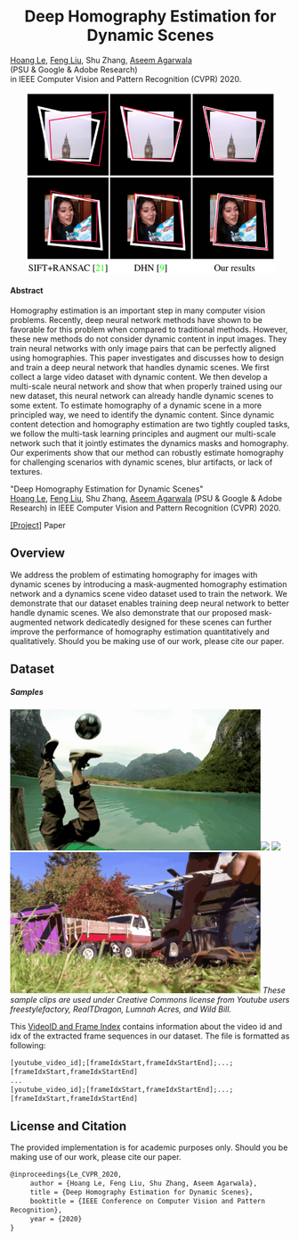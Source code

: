 <h1 align="center">Deep Homography Estimation for Dynamic Scenes</h1>

[Hoang Le](https://lcmhoang.github.io/), [Feng Liu](http://web.cecs.pdx.edu/~fliu/), Shu Zhang, [Aseem Agarwala](http://www.agarwala.org/)  
(PSU & Google & Adobe Research)  
in IEEE Computer Vision and Pattern Recognition  (CVPR) 2020.

<p align="center" >
  <img src='./mics/fig1.png' width=450 alt="test"/>
</p>

#### Abstract
Homography estimation is an important step in many computer vision problems. Recently, deep neural network methods have shown to be favorable for this problem when compared to traditional methods. However, these new methods do not consider dynamic content in input images. They train neural networks with only image pairs that can be perfectly aligned using homographies. This paper investigates and discusses how to design and train a deep neural network that handles dynamic scenes. We first collect a large video dataset with dynamic content. We then develop a multi-scale neural network and show that when properly trained using our new dataset, this neural network can already handle dynamic scenes to some extent. To estimate homography of a dynamic scene in a more principled way, we need to identify the dynamic content. Since dynamic content detection and homography estimation are two tightly coupled tasks, we follow the multi-task learning principles and augment our multi-scale network such that it jointly estimates the dynamics masks and homography. Our experiments show that our method can robustly estimate homography for challenging scenarios with dynamic scenes, blur artifacts, or lack of textures.

"Deep Homography Estimation for Dynamic Scenes"   
[Hoang Le](https://lcmhoang.github.io/), [Feng Liu](http://web.cecs.pdx.edu/~fliu/), Shu Zhang, [Aseem Agarwala](http://www.agarwala.org/) (PSU & Google & Adobe Research)
in IEEE Computer Vision and Pattern Recognition  (CVPR) 2020.

[[Project]](https://lcmhoang.github.io/publication/2020-cvpr-homography/) Paper

## Overview
We address the problem of estimating homography for images with dynamic scenes by introducing a mask-augmented homography estimation network and a dynamics scene video dataset used to train the network. We demonstrate that our dataset enables training deep neural network to better handle dynamic scenes. We also demonstrate that our proposed mask-augmented network dedicatedly designed for these scenes can further improve the performance of homography estimation quantitatively and qualitatively. Should you be making use of our work, please cite our paper.


## Dataset 
##### Samples 
<img src='./mics/5vEw60gYNFo.mp4_004027_004052_optimized.gif' width=450 ><img src='./mics/fP5I48j_ang.mp4_007642_007687_optimized.gif' width=450>
<img src='./mics/H3gsjINoZqM.mp4_003840_003871_optimized.gif' width=450><img src='./mics/BYeXtAlu1iM.mp4_003388_003412_optimized.gif' width=450>
*These sample clips are used under Creative Commons license from Youtube users freestylefactory, RealTDragon, Lumnah Acres, and Wild Bill.*

This [VideoID and Frame Index](./video_id_and_frame_idx.txt) contains information about the video id and idx of the extracted frame sequences in our dataset. The file is formatted as following:  
```
[youtube_video_id];[frameIdxStart,frameIdxStartEnd];...;[frameIdxStart,frameIdxStartEnd]  
...  
[youtube_video_id];[frameIdxStart,frameIdxStartEnd];...;[frameIdxStart,frameIdxStartEnd]
```

## License and Citation
The provided implementation is for academic purposes only. Should you be making use of our work, please cite our paper.

```
@inproceedings{Le_CVPR_2020,
     author = {Hoang Le, Feng Liu, Shu Zhang, Aseem Agarwala},
     title = {Deep Homography Estimation for Dynamic Scenes},
     booktitle = {IEEE Conference on Computer Vision and Pattern Recognition},
     year = {2020}
}
```

